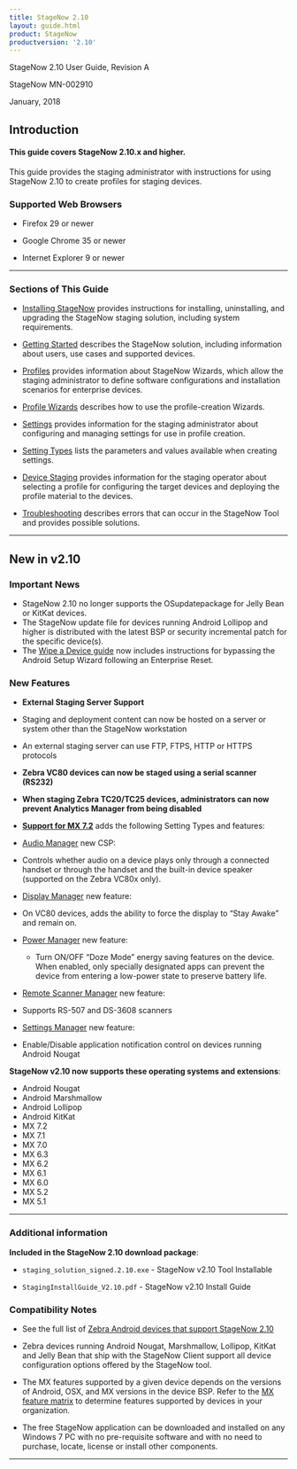 ```yaml
---
title: StageNow 2.10
layout: guide.html
product: StageNow
productversion: '2.10'
---
```


StageNow 2.10 User Guide, Revision A

StageNow MN-002910 

January, 2018

## Introduction

#### This guide covers StageNow 2.10.x and higher. 

This guide provides the staging administrator with instructions for using StageNow 2.10 to create profiles for staging devices.

### Supported Web Browsers

* Firefox 29 or newer

* Google Chrome 35 or newer 

* Internet Explorer 9 or newer

-----

### Sections of This Guide

* [Installing StageNow](../installing) provides instructions for installing, uninstalling, and upgrading the StageNow staging solution, including system requirements.

* [Getting Started](../gettingstarted) describes the StageNow solution, including information about users, use cases and supported devices.

* [Profiles](../stagingprofiles) provides information about StageNow Wizards, which allow the staging administrator to define software configurations and installation scenarios for enterprise devices.

* [Profile Wizards](../ProfileWizards) describes how to use the profile-creation Wizards.

* [Settings](../settingconfig) provides information for the staging administrator about configuring and managing settings for use in profile creation.

* [Setting Types](../settingtypes) lists the parameters and values available when creating settings.

* [Device Staging](../stageclient) provides information for the staging operator about selecting a profile for configuring the target devices and deploying the profile material to the devices.

* [Troubleshooting](../troubleshooting) describes errors that can occur in the StageNow Tool and provides possible solutions.

-----

## New in v2.10

### Important News 

* StageNow 2.10 no longer supports the OSupdatepackage for Jelly Bean or KitKat devices.
* The StageNow update file for devices running Android Lollipop and higher is distributed with the latest BSP or security incremental patch for the specific device(s). 
* The [Wipe a Device guide](../Profiles/wipedevice) now includes instructions for bypassing the Android Setup Wizard following an Enterprise Reset. 

### New Features

* **External Staging Server Support**
 * Staging and deployment content can now be hosted on a server or system other than the StageNow workstation
 * An external staging server can use FTP, FTPS, HTTP or HTTPS protocols 

* **Zebra VC80 devices can now be staged using a serial scanner (RS232)**

* **When staging Zebra TC20/TC25 devices, administrators can now prevent Analytics Manager from being disabled**

* **[Support for MX 7.2](../stagingprofiles/#mx6xselection)** adds the following Setting Types and features:

* [Audio Manager](../csp/audiomgr) new CSP:
 * Controls whether audio on a device plays only through a connected handset or through the handset and the built-in device speaker (supported on the Zebra VC80x only).
* [Display Manager](../csp/display) new feature:
 * On VC80 devices, adds the ability to force the display to “Stay Awake” and remain on.
* [Power Manager](../csp/power) new feature:
	* Turn ON/OFF “Doze Mode” energy saving features on the device. When enabled, only specially designated apps can prevent the device from entering a low-power state to preserve battery life. 
* [Remote Scanner Manager](../csp/rsm) new feature:
 * Supports RS-507 and DS-3608 scanners
* [Settings Manager](../csp/settingsmgr) new feature:
 * Enable/Disable application notification control on devices running Android Nougat

**StageNow v2.10 now supports these operating systems and extensions**: 

* Android Nougat
* Android Marshmallow
* Android Lollipop
* Android KitKat
* MX 7.2
* MX 7.1
* MX 7.0
* MX 6.3
* MX 6.2
* MX 6.1
* MX 6.0
* MX 5.2
* MX 5.1

-----

### Additional information

**Included in the StageNow 2.10 download package**: 

* `staging_solution_signed.2.10.exe` - StageNow v2.10 Tool Installable 

* `StagingInstallGuide_V2.10.pdf` - StageNow v2.10 Install Guide 

### Compatibility Notes
 
* See the full list of [Zebra Android devices that support StageNow 2.10](http://techdocs.zebra.com/stagenow/2-10/gettingstarted/)

* Zebra devices running Android Nougat, Marshmallow, Lollipop, KitKat and Jelly Bean that ship with the StageNow Client support all device configuration options offered by the StageNow tool.

* The MX features supported by a given device depends on the versions of Android, OSX, and MX versions in the device BSP. Refer to the [MX feature matrix](http://techdocs.zebra.com/mx/compatibility/) to determine features supported by devices in your organization.    
 
* The free StageNow application can be downloaded and installed on any Windows 7 PC with no pre-requisite software and with no need to purchase, locate, license or install other components. 

-----

